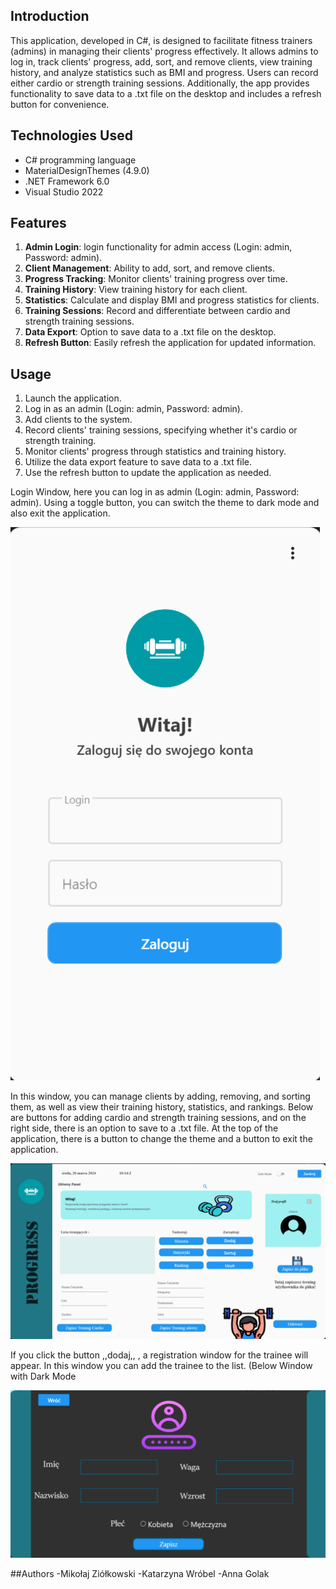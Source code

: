 ## Introduction

This application, developed in C#, is designed to facilitate fitness trainers (admins) in managing their clients' progress effectively. It allows admins to log in, track clients' progress, add, sort, and remove clients, view training history, and analyze statistics such as BMI and progress. Users can record either cardio or strength training sessions. Additionally, the app provides functionality to save data to a .txt file on the desktop and includes a refresh button for convenience.

## Technologies Used

- C# programming language
- MaterialDesignThemes (4.9.0)
- .NET Framework 6.0
- Visual Studio 2022

## Features

1. **Admin Login**: login functionality for admin access (Login: admin, Password: admin).
2. **Client Management**: Ability to add, sort, and remove clients.
3. **Progress Tracking**: Monitor clients' training progress over time.
4. **Training History**: View training history for each client.
5. **Statistics**: Calculate and display BMI and progress statistics for clients.
6. **Training Sessions**: Record and differentiate between cardio and strength training sessions.
7. **Data Export**: Option to save data to a .txt file on the desktop.
8. **Refresh Button**: Easily refresh the application for updated information.

## Usage

1. Launch the application.
2. Log in as an admin (Login: admin, Password: admin).
3. Add clients to the system.
4. Record clients' training sessions, specifying whether it's cardio or strength training.
5. Monitor clients' progress through statistics and training history.
6. Utilize the data export feature to save data to a .txt file.
7. Use the refresh button to update the application as needed.

Login Window, here you can log in as admin (Login: admin, Password: admin). Using a toggle button, you can switch the theme to dark mode and also exit the application.

![loginWindow](login.png)

In this window, you can manage clients by adding, removing, and sorting them, as well as view their training history, statistics, and rankings. Below are buttons for adding cardio and strength training sessions, and on the right side, there is an option to save to a .txt file. At the top of the application, there is a button to change the theme and a button to exit the application.



![MainWindow](main.png)

If you click the button ,,dodaj,, , a registration window for the trainee will appear. In this window you can add the trainee to the list. (Below Window with Dark Mode

![RegisterWindow](register.png)

##Authors
-Mikołaj Ziółkowski
-Katarzyna Wróbel
-Anna Golak


